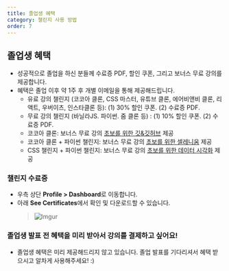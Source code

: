 ```yaml
---
title: 졸업생 혜택
category: 챌린지 사용 방법
order: 7
---
```


## 졸업생 혜택

- 성공적으로 졸업을 하신 분들께 수료증 PDF, 할인 쿠폰, 그리고 보너스 무료 강의를 제공합니다.
- 혜택은 졸업 이후 약 1주 후 개별 이메일을 통해 제공해드립니다.
  - 유료 강의 챌린지 (코코아 클론, CSS 마스터, 유튜브 클론, 에어비앤비 클론, 리액트, 우버이츠, 인스타클론 등): (1) 30% 할인 쿠폰. (2) 수료증 PDF.
  - 무료 강의 챌린지 (바닐라JS. 파이썬. 줌 클론 등) : (1) 10% 할인 쿠폰. (2) 수료증 PDF.
  - 코코아 클론: 보너스 무료 강의 [초보를 위한 깃&깃허브](https://nomadcoders.co/git-for-beginners) 제공
  - 코코아 클론 + 파이썬 챌린지: 보너스 무료 강의 [초보를 위한 셀레니움](https://nomadcoders.co/selenium-for-beginners) 제공
  - CSS 챌린지 + 파이썬 챌린지: 보너스 무료 강의 [초보를 위한 데이터 시각화](https://nomadcoders.co/data-viz-for-beginners) 제공

### 챌린지 수료증

- 우측 상단 **Profile > Dashboard**로 이동합니다.
- 아래 **See Certificates**에서 확인 및 다운로드할 수 있습니다.
  > ![Imgur](https://i.ibb.co/6bXKnj1/68747470733a2f2f692e696d6775722e636f6d2f323456347049712e706e67.png)

### 졸업생 발표 전 혜택을 미리 받아서 강의를 결제하고 싶어요!

- 졸업생 혜택은 미리 제공해드리지 않고 있습니다. 졸업 발표를 기다리셔서 혜택 받으시고 알차게 사용해주세요! :)
